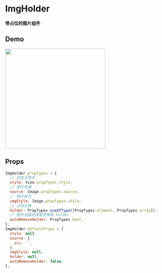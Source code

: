 # ImgHolder

**带占位的图片组件**

## Demo

<image src="http://wx4.sinaimg.cn/mw1024/4c8b519dgy1ffczm94y89g20nc12cjze.gif" width="320" />

## Props

```js
ImgHolder.propTypes = {
  // 自定义样式
  style: View.propTypes.style,
  // 图片资源
  source: Image.propTypes.source,
  // 图片样式
  imgStyle: Image.propTypes.style,
  // 占位元素
  holder: PropTypes.oneOfType([PropTypes.element, PropTypes.array]),
  // 图片加载完成是否移除 holder
  autoRemoveHolder: PropTypes.bool,
};
ImgHolder.defaultProps = {
  style: null,
  source: {
    uri: '',
  },
  imgStyle: null,
  holder: null,
  autoRemoveHolder: false,
};
```

